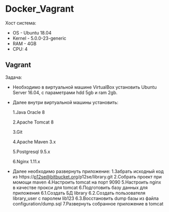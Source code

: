 # Docker_Vagrant
Хост система:
* OS - Ubuntu 18.04
* Kernel - 5.0.0-23-generic
* RAM - 4GB
* CPU: 4

## Vagrant
Задача:
* Необходимо в виртуальной машине VirtualBox установить Ubuntu Server 16.04, c параметрами hdd 5gb и ram 2gb. 
* Далее внутри виртуальной машины установить:

    1.Java Oracle 8
    
    2.Apache Tomcat 8
    
    3.Git
    
    4.Apache Maven 3.x
    
    5.Postgresql 9.5.x
    
    6.Nginx 1.11.x 

* Далее необходимо развернуть приложение:
    1.Забрать исходный код из https://p12se@bitbucket.org/p12se/library.git
    2.Собрать проект при момощи maven
    4.Настроить tomcat на порт 9090
    5.Настроить nginx в качестве прокси для tomcat
    6.Подготовить базу данных для приложения
        6.1.Создать БД library
        6.2.Создать пользователя library_user с паролем lib123
        6.3.Восстановить dump базы из файла configuration/dump.sql
    7.Развернуть собранное приложение в tomcat 
